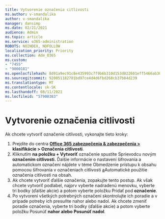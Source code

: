 ```yaml
---
title: Vytvorenie označenia citlivosti
ms.author: v-smandalika
author: v-smandalika
manager: dansimp
ms.date: 02/21/2021
audience: Admin
ms.topic: article
ms.service: o365-administration
ROBOTS: NOINDEX, NOFOLLOW
localization_priority: Priority
ms.collection: Adm_O365
ms.custom:
- "7455"
- "9000181"
ms.openlocfilehash: 8d91a9ec91c8e435993c7f9b6b310d153d022601eff5466ab30782f8e8f560ed
ms.sourcegitcommit: 920051182781bd97ce4d4d6fbd268cb37b84d239
ms.translationtype: MT
ms.contentlocale: sk-SK
ms.lasthandoff: 08/11/2021
ms.locfileid: "57900383"
---
```

# <a name="create-a-sensitivity-label"></a>Vytvorenie označenia citlivosti

Ak chcete vytvoriť označenie citlivosti, vykonajte tieto kroky:

1. Prejdite do centra **[Office 365 zabezpečenia & zabezpečenia >](https://sip.protection.office.com/) klasifikácie > Označenia citlivosti**.
2. Kliknutím **na položku + Vytvoriť** označenie spustite Sprievodcu novým **označením citlivosti.** Ďalšie informácie o nastavení šifrovania a [](https://docs.microsoft.com/microsoft-365/compliance/encryption-sensitivity-labels) automatickom označení nájdete v téme Obmedzenie prístupu k obsahu pomocou šifrovania v označeniach citlivosti [a](https://docs.microsoft.com/microsoft-365/compliance/apply-sensitivity-label-automatically)Automatické použitie označenia citlivosti na obsah.
3. Ak chcete vytvoriť ďalšie označenia, zopakujte tento postup. Ak však chcete vytvoriť podlabel, najprv vyberte nadradenú menovku, vyberte tri bodky (ďalšie akcie) a potom vyberte položku Pridať pod **označenie**.
4. Po vytvorení všetkých potrebných označení skontrolujte ich poradie a v prípade potreby ich presuňte nahor alebo nadol. Ak chcete zmeniť poradie označenia, vyberte tri bodky (ďalšie akcie) a potom vyberte položku Posunúť **nahor alebo** **Posunúť nadol**. 
